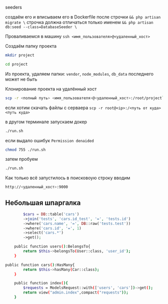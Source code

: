 seeders

создаём его и вписываем его в Dockerfile после строчки  `&& php artisan migrate \` 
строчка должна отличаться только именем `&& php artisan db:seed --class=DatabaseSeeder \`

Проваливаемся в машину `ssh <имя_пользователя>@<удаленный_хост>`

Cоздаём папку проекта 

```sh
mkdir project
```

```sh
cd project
```

Из проекта, удаляем папки: `vendor`, `node_modules`, `db_data` последнего может не быть

 Клонирование проекта на удалённый хост

```sh
scp -r <полный путь> <имя_пользователя>@<удаленный_хост>:/root/project`
```

если хотим скачать файлы с серваера `scp -r root@<ip>:/<путь от куда> <путь куда>`

в другом терминале запускаем докер

```sh
./run.sh
```
если выдало ошибук `Permission denaided`

```sh
chmod 755 ./run.sh
```

затем пробуем

```sh
./run.sh
```

Как только всё запустилось в поисковоую строку вводим 

```sh
http://<удаленный_хост>:9000
```

## Небольшая шпаргалка

```php
        $cars = DB::table('cars')
        ->join('tests', 'cars.id_test', '=', 'tests.id')
        ->where('cars.name', '=', DB::raw('tests.test'))
        ->where('cars.id', '=', 1)
        ->select('cars.*')
        ->get();
```

```sh 
    public function users():BelongsTo{
        return $this->belongsTo(User::class, 'user_id');
    }
```

```sh
public function cars():HasMany{
        return $this->hasMany(Car::class);
    }
```

```sh 
    public function index(){
        $requests = ModelsRequest::with(['users', 'cars'])->get();
        return view("admin.index",compact("requests"));
    }
```
